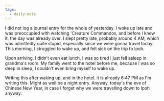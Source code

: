 ```yaml
---
tags:
  - daily-note
---
```

I did not log a journal entry for the whole of yesterday. I woke up late and was preoccupied with watching 'Creature Commandos, and before I knew it, the day was already over. I slept pretty late, probably around 4 AM, which was admittedly quite stupid, especially since we were gonna travel today. This morning, I struggled to wake up, and felt sick on the trip to Ipoh. 

Upon arriving, I didn't even eat lunch, I was so tired I just fell asleep in grandma's room. My family went to the hotel before me, because I was so deep in sleep, I couldn't even bring myself to wake up.

Writing this after waking up, and in the hotel. It is already 6:47 PM as I'm writing this. Might as well be a night entry. Anyway, today's the eve of Chinese New Year, in case I forget why we were travelling down to Ipoh anyway. 
